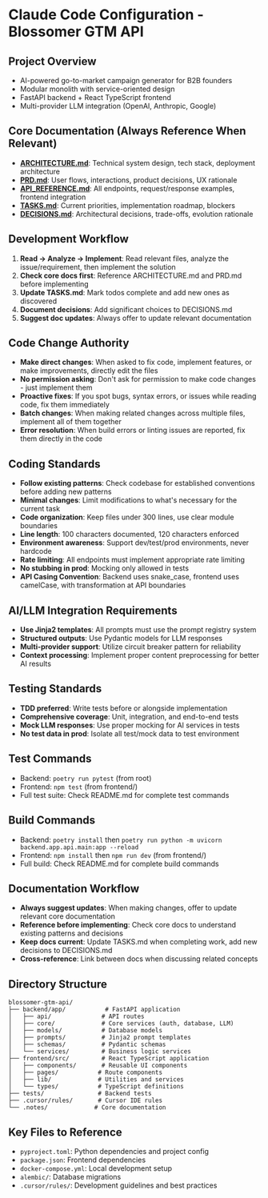 # Claude Code Configuration - Blossomer GTM API

## Project Overview
- AI-powered go-to-market campaign generator for B2B founders
- Modular monolith with service-oriented design
- FastAPI backend + React TypeScript frontend
- Multi-provider LLM integration (OpenAI, Anthropic, Google)

## Core Documentation (Always Reference When Relevant)
- **[ARCHITECTURE.md](.notes/ARCHITECTURE.md)**: Technical system design, tech stack, deployment architecture
- **[PRD.md](.notes/PRD.md)**: User flows, interactions, product decisions, UX rationale
- **[API_REFERENCE.md](.notes/API_REFERENCE.md)**: All endpoints, request/response examples, frontend integration
- **[TASKS.md](.notes/TASKS.md)**: Current priorities, implementation roadmap, blockers
- **[DECISIONS.md](.notes/DECISIONS.md)**: Architectural decisions, trade-offs, evolution rationale

## Development Workflow
1. **Read → Analyze → Implement**: Read relevant files, analyze the issue/requirement, then implement the solution
2. **Check core docs first**: Reference ARCHITECTURE.md and PRD.md before implementing
3. **Update TASKS.md**: Mark todos complete and add new ones as discovered
4. **Document decisions**: Add significant choices to DECISIONS.md
5. **Suggest doc updates**: Always offer to update relevant documentation

## Code Change Authority
- **Make direct changes**: When asked to fix code, implement features, or make improvements, directly edit the files
- **No permission asking**: Don't ask for permission to make code changes - just implement them
- **Proactive fixes**: If you spot bugs, syntax errors, or issues while reading code, fix them immediately
- **Batch changes**: When making related changes across multiple files, implement all of them together
- **Error resolution**: When build errors or linting issues are reported, fix them directly in the code

## Coding Standards
- **Follow existing patterns**: Check codebase for established conventions before adding new patterns
- **Minimal changes**: Limit modifications to what's necessary for the current task
- **Code organization**: Keep files under 300 lines, use clear module boundaries
- **Line length**: 100 characters documented, 120 characters enforced
- **Environment awareness**: Support dev/test/prod environments, never hardcode
- **Rate limiting**: All endpoints must implement appropriate rate limiting
- **No stubbing in prod**: Mocking only allowed in tests
- **API Casing Convention**: Backend uses snake_case, frontend uses camelCase, with transformation at API boundaries

## AI/LLM Integration Requirements
- **Use Jinja2 templates**: All prompts must use the prompt registry system
- **Structured outputs**: Use Pydantic models for LLM responses
- **Multi-provider support**: Utilize circuit breaker pattern for reliability
- **Context processing**: Implement proper content preprocessing for better AI results

## Testing Standards
- **TDD preferred**: Write tests before or alongside implementation
- **Comprehensive coverage**: Unit, integration, and end-to-end tests
- **Mock LLM responses**: Use proper mocking for AI services in tests
- **No test data in prod**: Isolate all test/mock data to test environment

## Test Commands
- Backend: `poetry run pytest` (from root)
- Frontend: `npm test` (from frontend/)
- Full test suite: Check README.md for complete test commands

## Build Commands
- Backend: `poetry install` then `poetry run python -m uvicorn backend.app.api.main:app --reload`
- Frontend: `npm install` then `npm run dev` (from frontend/)
- Full build: Check README.md for complete build commands

## Documentation Workflow
- **Always suggest updates**: When making changes, offer to update relevant core documentation
- **Reference before implementing**: Check core docs to understand existing patterns and decisions
- **Keep docs current**: Update TASKS.md when completing work, add new decisions to DECISIONS.md
- **Cross-reference**: Link between docs when discussing related concepts

## Directory Structure
```
blossomer-gtm-api/
├── backend/app/           # FastAPI application
│   ├── api/              # API routes
│   ├── core/             # Core services (auth, database, LLM)
│   ├── models/           # Database models
│   ├── prompts/          # Jinja2 prompt templates
│   ├── schemas/          # Pydantic schemas
│   └── services/         # Business logic services
├── frontend/src/         # React TypeScript application
│   ├── components/       # Reusable UI components
│   ├── pages/           # Route components
│   ├── lib/             # Utilities and services
│   └── types/           # TypeScript definitions
├── tests/               # Backend tests
├── .cursor/rules/       # Cursor IDE rules
└── .notes/             # Core documentation
```

## Key Files to Reference
- `pyproject.toml`: Python dependencies and project config
- `package.json`: Frontend dependencies
- `docker-compose.yml`: Local development setup
- `alembic/`: Database migrations
- `.cursor/rules/`: Development guidelines and best practices